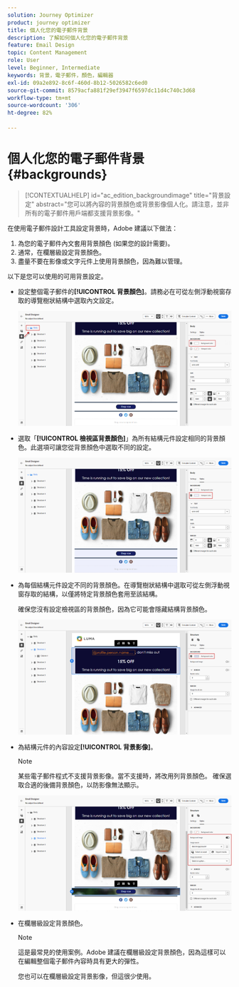 ```yaml
---
solution: Journey Optimizer
product: journey optimizer
title: 個人化您的電子郵件背景
description: 了解如何個人化您的電子郵件背景
feature: Email Design
topic: Content Management
role: User
level: Beginner, Intermediate
keywords: 背景，電子郵件，顏色，編輯器
exl-id: 09a2e892-8c6f-460d-8b12-5026582c6ed0
source-git-commit: 8579acfa881f29ef3947f6597dc11d4c740c3d68
workflow-type: tm+mt
source-wordcount: '306'
ht-degree: 82%

---
```


# 個人化您的電子郵件背景 {#backgrounds}

>[!CONTEXTUALHELP]
>id="ac_edition_backgroundimage"
>title="背景設定"
>abstract="您可以將內容的背景顏色或背景影像個人化。請注意，並非所有的電子郵件用戶端都支援背景影像。"

在使用電子郵件設計工具設定背景時，Adobe 建議以下做法：

1. 為您的電子郵件內文套用背景顏色 (如果您的設計需要)。
1. 通常，在欄層級設定背景顏色。
1. 盡量不要在影像或文字元件上使用背景顏色，因為難以管理。

以下是您可以使用的可用背景設定。

* 設定整個電子郵件的&#x200B;**[!UICONTROL 背景顏色]**。請務必在可從左側浮動視窗存取的導覽樹狀結構中選取內文設定。

  ![](assets/background_1.png)

* 選取「**[!UICONTROL 檢視區背景顏色]**」為所有結構元件設定相同的背景顏色。此選項可讓您從背景顏色中選取不同的設定。

  ![](assets/background_2.png)

* 為每個結構元件設定不同的背景顏色。在導覽樹狀結構中選取可從左側浮動視窗存取的結構，以僅將特定背景顏色套用至該結構。

  確保您沒有設定檢視區的背景顏色，因為它可能會隱藏結構背景顏色。

  ![](assets/background_3.png)

* 為結構元件的內容設定&#x200B;**[!UICONTROL 背景影像]**。

  >[!NOTE]
  >
  >某些電子郵件程式不支援背景影像。當不支援時，將改用列背景顏色。 確保選取合適的後備背景顏色，以防影像無法顯示。

  ![](assets/background_4.png)

* 在欄層級設定背景顏色。

  >[!NOTE]
  >
  >這是最常見的使用案例。Adobe 建議在欄層級設定背景顏色，因為這樣可以在編輯整個電子郵件內容時具有更大的彈性。

  您也可以在欄層級設定背景影像，但這很少使用。
